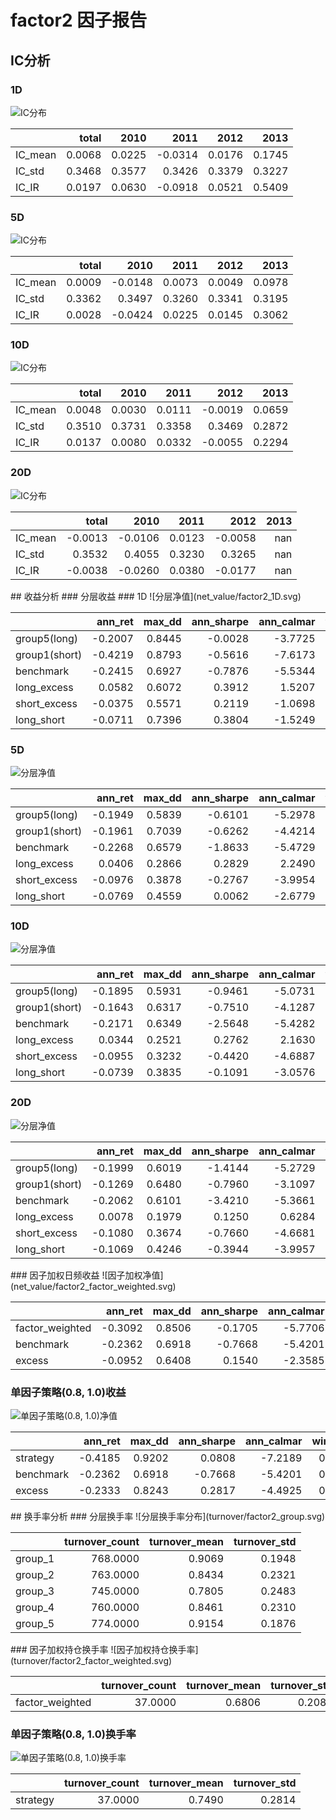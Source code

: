 # factor2 因子报告
## IC分析
### 1D
![IC分布](IC/factor2_1D.svg)

|         |   total |   2010 |    2011 |   2012 |   2013 |
|:--------|--------:|-------:|--------:|-------:|-------:|
| IC_mean |  0.0068 | 0.0225 | -0.0314 | 0.0176 | 0.1745 |
| IC_std  |  0.3468 | 0.3577 |  0.3426 | 0.3379 | 0.3227 |
| IC_IR   |  0.0197 | 0.0630 | -0.0918 | 0.0521 | 0.5409 |

### 5D
![IC分布](IC/factor2_5D.svg)

|         |   total |    2010 |   2011 |   2012 |   2013 |
|:--------|--------:|--------:|-------:|-------:|-------:|
| IC_mean |  0.0009 | -0.0148 | 0.0073 | 0.0049 | 0.0978 |
| IC_std  |  0.3362 |  0.3497 | 0.3260 | 0.3341 | 0.3195 |
| IC_IR   |  0.0028 | -0.0424 | 0.0225 | 0.0145 | 0.3062 |

### 10D
![IC分布](IC/factor2_10D.svg)

|         |   total |   2010 |   2011 |    2012 |   2013 |
|:--------|--------:|-------:|-------:|--------:|-------:|
| IC_mean |  0.0048 | 0.0030 | 0.0111 | -0.0019 | 0.0659 |
| IC_std  |  0.3510 | 0.3731 | 0.3358 |  0.3469 | 0.2872 |
| IC_IR   |  0.0137 | 0.0080 | 0.0332 | -0.0055 | 0.2294 |

### 20D
![IC分布](IC/factor2_20D.svg)

|         |   total |    2010 |   2011 |    2012 |   2013 |
|:--------|--------:|--------:|-------:|--------:|-------:|
| IC_mean | -0.0013 | -0.0106 | 0.0123 | -0.0058 |    nan |
| IC_std  |  0.3532 |  0.4055 | 0.3230 |  0.3265 |    nan |
| IC_IR   | -0.0038 | -0.0260 | 0.0380 | -0.0177 |    nan |

<div style="page-break-after: always;"></div>
## 收益分析
### 分层收益
### 1D
![分层净值](net_value/factor2_1D.svg)

|               |   ann_ret |   max_dd |   ann_sharpe |   ann_calmar |   win_rate |   avg_win_ret |   avg_loss_ret |   profit_loss_ratio |   ann_vol |
|:--------------|----------:|---------:|-------------:|-------------:|-----------:|--------------:|---------------:|--------------------:|----------:|
| group5(long)  |   -0.2007 |   0.8445 |      -0.0028 |      -3.7725 |     0.4904 |        0.0352 |        -0.0339 |              1.0388 |    0.6658 |
| group1(short) |   -0.4219 |   0.8793 |      -0.5616 |      -7.6173 |     0.4840 |        0.0319 |        -0.0326 |              0.9779 |    0.6256 |
| benchmark     |   -0.2415 |   0.6927 |      -0.7876 |      -5.5344 |     0.4737 |        0.0149 |        -0.0152 |              0.9826 |    0.2954 |
| long_excess   |    0.0582 |   0.6072 |       0.3912 |       1.5207 |     0.5186 |        0.0302 |        -0.0307 |              0.9858 |    0.5899 |
| short_excess  |   -0.0375 |   0.5571 |       0.2119 |      -1.0698 |     0.5045 |        0.0289 |        -0.0285 |              1.0150 |    0.5600 |
| long_short    |   -0.0711 |   0.7396 |       0.3804 |      -1.5249 |     0.5058 |        0.0477 |        -0.0460 |              1.0367 |    0.9187 |

### 5D
![分层净值](net_value/factor2_5D.svg)

|               |   ann_ret |   max_dd |   ann_sharpe |   ann_calmar |   win_rate |   avg_win_ret |   avg_loss_ret |   profit_loss_ratio |   ann_vol |
|:--------------|----------:|---------:|-------------:|-------------:|-----------:|--------------:|---------------:|--------------------:|----------:|
| group5(long)  |   -0.1949 |   0.5839 |      -0.6101 |      -5.2978 |     0.4774 |        0.0144 |        -0.0145 |              0.9940 |    0.2875 |
| group1(short) |   -0.1961 |   0.7039 |      -0.6262 |      -4.4214 |     0.4594 |        0.0151 |        -0.0141 |              1.0683 |    0.2841 |
| benchmark     |   -0.2268 |   0.6579 |      -1.8633 |      -5.4729 |     0.4606 |        0.0064 |        -0.0073 |              0.8760 |    0.1332 |
| long_excess   |    0.0406 |   0.2866 |       0.2829 |       2.2490 |     0.4877 |        0.0135 |        -0.0123 |              1.0983 |    0.2574 |
| short_excess  |   -0.0976 |   0.3878 |      -0.2767 |      -3.9954 |     0.5110 |        0.0123 |        -0.0134 |              0.9163 |    0.2541 |
| long_short    |   -0.0769 |   0.4559 |       0.0062 |      -2.6779 |     0.5032 |        0.0204 |        -0.0206 |              0.9881 |    0.4063 |

### 10D
![分层净值](net_value/factor2_10D.svg)

|               |   ann_ret |   max_dd |   ann_sharpe |   ann_calmar |   win_rate |   avg_win_ret |   avg_loss_ret |   profit_loss_ratio |   ann_vol |
|:--------------|----------:|---------:|-------------:|-------------:|-----------:|--------------:|---------------:|--------------------:|----------:|
| group5(long)  |   -0.1895 |   0.5931 |      -0.9461 |      -5.0731 |     0.4390 |        0.0107 |        -0.0097 |              1.1017 |    0.2008 |
| group1(short) |   -0.1643 |   0.6317 |      -0.7510 |      -4.1287 |     0.4545 |        0.0109 |        -0.0103 |              1.0660 |    0.2098 |
| benchmark     |   -0.2171 |   0.6349 |      -2.5648 |      -5.4282 |     0.4143 |        0.0048 |        -0.0050 |              0.9556 |    0.0937 |
| long_excess   |    0.0344 |   0.2521 |       0.2762 |       2.1630 |     0.4909 |        0.0096 |        -0.0088 |              1.0830 |    0.1821 |
| short_excess  |   -0.0955 |   0.3232 |      -0.4420 |      -4.6887 |     0.5286 |        0.0085 |        -0.0103 |              0.8313 |    0.1872 |
| long_short    |   -0.0739 |   0.3835 |      -0.1091 |      -3.0576 |     0.4948 |        0.0151 |        -0.0150 |              1.0037 |    0.2975 |

### 20D
![分层净值](net_value/factor2_20D.svg)

|               |   ann_ret |   max_dd |   ann_sharpe |   ann_calmar |   win_rate |   avg_win_ret |   avg_loss_ret |   profit_loss_ratio |   ann_vol |
|:--------------|----------:|---------:|-------------:|-------------:|-----------:|--------------:|---------------:|--------------------:|----------:|
| group5(long)  |   -0.1999 |   0.6019 |      -1.4144 |      -5.2729 |     0.4066 |        0.0083 |        -0.0071 |              1.1681 |    0.1497 |
| group1(short) |   -0.1269 |   0.6480 |      -0.7960 |      -3.1097 |     0.4421 |        0.0083 |        -0.0074 |              1.1124 |    0.1554 |
| benchmark     |   -0.2062 |   0.6101 |      -3.4210 |      -5.3661 |     0.3816 |        0.0034 |        -0.0036 |              0.9534 |    0.0668 |
| long_excess   |    0.0078 |   0.1979 |       0.1250 |       0.6284 |     0.4539 |        0.0075 |        -0.0061 |              1.2270 |    0.1346 |
| short_excess  |   -0.1080 |   0.3674 |      -0.7660 |      -4.6681 |     0.5184 |        0.0062 |        -0.0075 |              0.8218 |    0.1370 |
| long_short    |   -0.1069 |   0.4246 |      -0.3944 |      -3.9957 |     0.4855 |        0.0109 |        -0.0110 |              0.9942 |    0.2233 |

<div style="page-break-after: always;"></div>
### 因子加权日频收益
![因子加权净值](net_value/factor2_factor_weighted.svg)

|                 |   ann_ret |   max_dd |   ann_sharpe |   ann_calmar |   win_rate |   avg_win_ret |   avg_loss_ret |   profit_loss_ratio |   ann_vol |
|:----------------|----------:|---------:|-------------:|-------------:|-----------:|--------------:|---------------:|--------------------:|----------:|
| factor_weighted |   -0.3092 |   0.8506 |      -0.1705 |      -5.7706 |     0.4852 |        0.0248 |        -0.0244 |              1.0194 |    0.7228 |
| benchmark       |   -0.2362 |   0.6918 |      -0.7668 |      -5.4201 |     0.4724 |        0.0149 |        -0.0151 |              0.9909 |    0.2946 |
| excess          |   -0.0952 |   0.6408 |       0.1540 |      -2.3585 |     0.4942 |        0.0176 |        -0.0164 |              1.0736 |    0.6656 |

### 单因子策略(0.8, 1.0)收益
![单因子策略(0.8, 1.0)净值](net_value/factor2_quantile.svg)

|           |   ann_ret |   max_dd |   ann_sharpe |   ann_calmar |   win_rate |   avg_win_ret |   avg_loss_ret |   profit_loss_ratio |   ann_vol |
|:----------|----------:|---------:|-------------:|-------------:|-----------:|--------------:|---------------:|--------------------:|----------:|
| strategy  |   -0.4185 |   0.9202 |       0.0808 |      -7.2189 |     0.4827 |        0.0405 |        -0.0371 |              1.0929 |    1.1740 |
| benchmark |   -0.2362 |   0.6918 |      -0.7668 |      -5.4201 |     0.4724 |        0.0149 |        -0.0151 |              0.9909 |    0.2946 |
| excess    |   -0.2333 |   0.8243 |       0.2817 |      -4.4925 |     0.4929 |        0.0357 |        -0.0322 |              1.1089 |    1.1392 |

<div style="page-break-after: always;"></div>
## 换手率分析
### 分层换手率
![分层换手率分布](turnover/factor2_group.svg)

|         |   turnover_count |   turnover_mean |   turnover_std |
|:--------|-----------------:|----------------:|---------------:|
| group_1 |         768.0000 |          0.9069 |         0.1948 |
| group_2 |         763.0000 |          0.8434 |         0.2321 |
| group_3 |         745.0000 |          0.7805 |         0.2483 |
| group_4 |         760.0000 |          0.8461 |         0.2310 |
| group_5 |         774.0000 |          0.9154 |         0.1876 |

<div style="page-break-after: always;"></div>
### 因子加权持仓换手率
![因子加权持仓换手率](turnover/factor2_factor_weighted.svg)

|                 |   turnover_count |   turnover_mean |   turnover_std |
|:----------------|-----------------:|----------------:|---------------:|
| factor_weighted |          37.0000 |          0.6806 |         0.2087 |

### 单因子策略(0.8, 1.0)换手率
![单因子策略(0.8, 1.0)换手率](turnover/factor2_quantile.svg)

|          |   turnover_count |   turnover_mean |   turnover_std |
|:---------|-----------------:|----------------:|---------------:|
| strategy |          37.0000 |          0.7490 |         0.2814 |

<div style="page-break-after: always;"></div>
